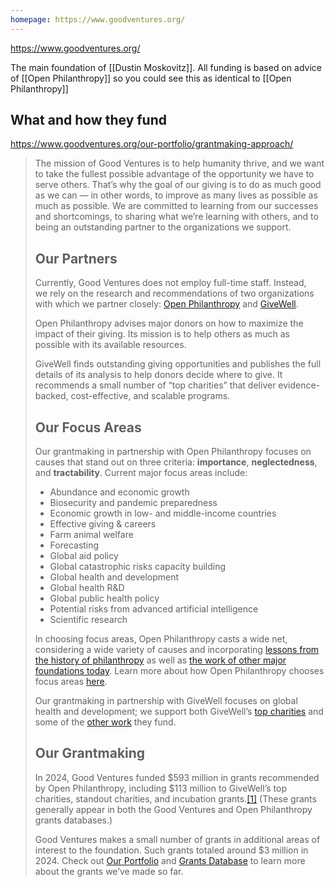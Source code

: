 ```yaml
---
homepage: https://www.goodventures.org/
---
```

https://www.goodventures.org/

The main foundation of [[Dustin Moskovitz]]. All funding is based on advice of [[Open Philanthropy]] so you could see this as identical to [[Open Philanthropy]]

## What and how they fund

https://www.goodventures.org/our-portfolio/grantmaking-approach/

> The mission of Good Ventures is to help humanity thrive, and we want to take the fullest possible advantage of the opportunity we have to serve others. That’s why the goal of our giving is to do as much good as we can — in other words, to improve as many lives as possible as much as possible. We are committed to learning from our successes and shortcomings, to sharing what we’re learning with others, and to being an outstanding partner to the organizations we support.
> 
> ## Our Partners
> 
> Currently, Good Ventures does not employ full-time staff. Instead, we rely on the research and recommendations of two organizations with which we partner closely: [Open Philanthropy](http://www.openphilanthropy.org/) and [GiveWell](http://www.givewell.org/).
> 
> Open Philanthropy advises major donors on how to maximize the impact of their giving. Its mission is to help others as much as possible with its available resources.
> 
> GiveWell finds outstanding giving opportunities and publishes the full details of its analysis to help donors decide where to give. It recommends a small number of “top charities” that deliver evidence-backed, cost-effective, and scalable programs.
> 
> ## Our Focus Areas
> 
> Our grantmaking in partnership with Open Philanthropy focuses on causes that stand out on three criteria: **importance**, **neglectedness**, and **tractability**. Current major focus areas include:
> 
> - Abundance and economic growth
> - Biosecurity and pandemic preparedness
> - Economic growth in low- and middle-income countries
> - Effective giving & careers
> - Farm animal welfare
> - Forecasting
> - Global aid policy
> - Global catastrophic risks capacity building
> - Global health and development
> - Global health R&D
> - Global public health policy
> - Potential risks from advanced artificial intelligence
> - Scientific research
> 
> In choosing focus areas, Open Philanthropy casts a wide net, considering a wide variety of causes and incorporating [lessons from the history of philanthropy](https://www.openphilanthropy.org/focus/history-of-philanthropy/) as well as [the work of other major foundations today](https://www.openphilanthropy.org/research/what-large-scale-philanthropy-focuses-on-today/). Learn more about how Open Philanthropy chooses focus areas [here](https://www.openphilanthropy.org/cause-selection/).
> 
> Our grantmaking in partnership with GiveWell focuses on global health and development; we support both GiveWell’s [top charities](http://www.givewell.org/charities/top-charities) and some of the [other work](https://www.givewell.org/all-grants-fund) they fund.
> 
> ## Our Grantmaking
> 
> In 2024, Good Ventures funded $593 million in grants recommended by Open Philanthropy, including $113 million to GiveWell’s top charities, standout charities, and incubation grants.[[1]](https://www.goodventures.org/our-portfolio/grantmaking-approach#footnote-1) (These grants generally appear in both the Good Ventures and Open Philanthropy grants databases.)
> 
> Good Ventures makes a small number of grants in additional areas of interest to the foundation. Such grants totaled around $3 million in 2024. Check out [Our Portfolio](https://www.goodventures.org/our-portfolio) and [Grants Database](https://www.goodventures.org/our-portfolio/grants-database) to learn more about the grants we’ve made so far.